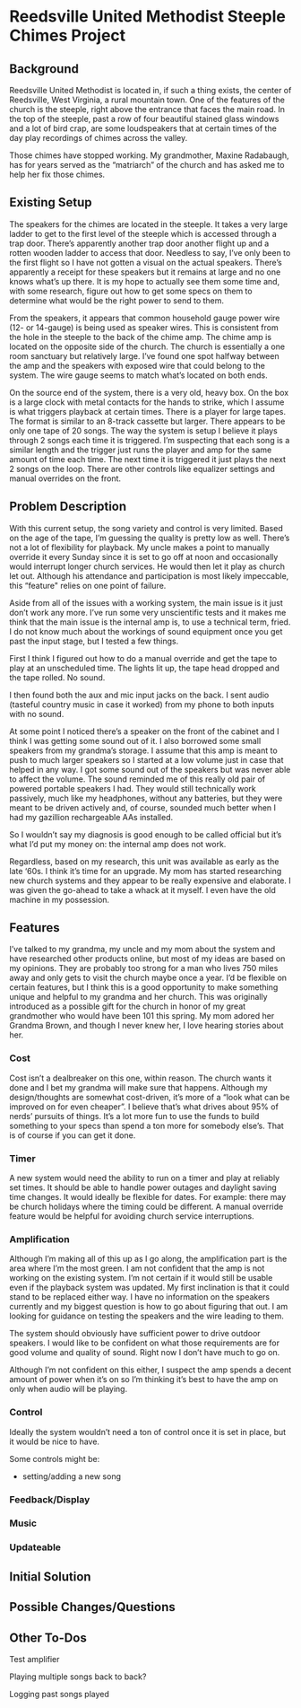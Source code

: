# Reedsville United Methodist Steeple Chimes Project

## Background

Reedsville United Methodist is located in, if such a thing exists, the center of Reedsville, West Virginia, a rural mountain town. One of the features of the church is the steeple, right above the entrance that faces the main road. In the top of the steeple, past a row of four beautiful stained glass windows and a lot of bird crap, are some loudspeakers that at certain times of the day play recordings of chimes across the valley.

Those chimes have stopped working. My grandmother, Maxine Radabaugh, has for years served as the “matriarch” of the church and has asked me to help her fix those chimes.

## Existing Setup

The speakers for the chimes are located in the steeple. It takes a very large ladder to get to the first level of the steeple which is accessed through a trap door. There’s apparently another trap door another flight up and a rotten wooden ladder to access that door. Needless to say, I’ve only been to the first flight so I have not gotten a visual on the actual speakers. There’s apparently a receipt for these speakers but it remains at large and no one knows what’s up there. It is my hope to actually see them some time and, with some research, figure out how to get some specs on them to determine what would be the right power to send to them.

From the speakers, it appears that common household gauge power wire (12- or 14-gauge) is being used as speaker wires. This is consistent from the hole in the steeple to the back of the chime amp. The chime amp is located on the opposite side of the church. The church is essentially a one room sanctuary but relatively large. I’ve found one spot halfway between the amp and the speakers with exposed wire that could belong to the system. The wire gauge seems to match what’s located on both ends.

On the source end of the system, there is a very old, heavy box. On the box is a large clock with metal contacts for the hands to strike, which I assume is what triggers playback at certain times. There is a player for large tapes. The format is similar to an 8-track cassette but larger. There appears to be only one tape of 20 songs. The way the system is setup I believe it plays through 2 songs each time it is triggered. I’m suspecting that each song is a similar length and the trigger just runs the player and amp for the same amount of time each time. The next time it is triggered it just plays the next 2 songs on the loop. There are other controls like equalizer settings and manual overrides on the front.

## Problem Description

With this current setup, the song variety and control is very limited. Based on the age of the tape, I’m guessing the quality is pretty low as well. There’s not a lot of flexibility for playback. My uncle makes a point to manually override it every Sunday since it is set to go off at noon and occasionally would interrupt longer church services. He would then let it play as church let out. Although his attendance and participation is most likely impeccable, this “feature" relies on one point of failure.

Aside from all of the issues with a working system, the main issue is it just don’t work any more. I’ve run some very unscientific tests and it makes me think that the main issue is the internal amp is, to use a technical term, fried. I do not know much about the workings of sound equipment once you get past the input stage, but I tested a few things.

First I think I figured out how to do a manual override and get the tape to play at an unscheduled time. The lights lit up, the tape head dropped and the tape rolled. No sound.

I then found both the aux and mic input jacks on the back. I sent audio (tasteful country music in case it worked) from my phone to both inputs with no sound.

At some point I noticed there’s a speaker on the front of the cabinet and I think I was getting some sound out of it. I also borrowed some small speakers from my grandma’s storage. I assume that this amp is meant to push to much larger speakers so I started at a low volume just in case that helped in any way. I got some sound out of the speakers but was never able to affect the volume. The sound reminded me of this really old pair of powered portable speakers I had. They would still technically work passively, much like my headphones, without any batteries, but they were meant to be driven actively and, of course, sounded much better when I had my gazillion rechargeable AAs installed.

So I wouldn’t say my diagnosis is good enough to be called official but it’s what I’d put my money on: the internal amp does not work.

Regardless, based on my research, this unit was available as early as the late ‘60s. I think it’s time for an upgrade. My mom has started researching new church systems and they appear to be really expensive and elaborate. I was given the go-ahead to take a whack at it myself. I even have the old machine in my possession.

## Features

I’ve talked to my grandma, my uncle and my mom about the system and have researched other products online, but most of my ideas are based on my opinions. They are probably too strong for a man who lives 750 miles away and only gets to visit the church maybe once a year. I’d be flexible on certain features, but I think this is a good opportunity to make something unique and helpful to my grandma and her church. This was originally introduced as a possible gift for the church in honor of my great grandmother who would have been 101 this spring. My mom adored her Grandma Brown, and though I never knew her, I love hearing stories about her.

### Cost
Cost isn’t a dealbreaker on this one, within reason. The church wants it done and I bet my grandma will make sure that happens. Although my design/thoughts are somewhat cost-driven, it’s more of a “look what can be improved on for even cheaper”. I believe that’s what drives about 95% of nerds’ pursuits of things. It’s a lot more fun to use the funds to build something to your specs than spend a ton more for somebody else’s. That is of course if you can get it done.

### Timer
A new system would need the ability to run on a timer and play at reliably set times. It should be able to handle power outages and daylight saving time changes. It would ideally be flexible for dates. For example: there may be church holidays where the timing could be different. A manual override feature would be helpful for avoiding church service interruptions.

### Amplification
Although I’m making all of this up as I go along, the amplification part is the area where I’m the most green. I am not confident that the amp is not working on the existing system. I’m not certain if it would still be usable even if the playback system was updated. My first inclination is that it could stand to be replaced either way. I have no information on the speakers currently and my biggest question is how to go about figuring that out. I am looking for guidance on testing the speakers and the wire leading to them.

The system should obviously have sufficient power to drive outdoor speakers. I would like to be confident on what those requirements are for good volume and quality of sound. Right now I don’t have much to go on.

Although I’m not confident on this either, I suspect the amp spends a decent amount of power when it’s on so I’m thinking it’s best to have the amp on only when audio will be playing.

### Control
Ideally the system wouldn’t need a ton of control once it is set in place, but it would be nice to have.

Some controls might be:

- setting/adding a new song

### Feedback/Display

### Music

### Updateable

## Initial Solution

## Possible Changes/Questions

## Other To-Dos
Test amplifier

Playing multiple songs back to back?

Logging past songs played
